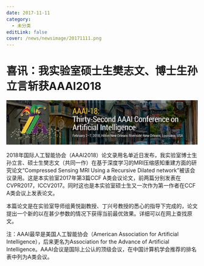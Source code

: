 ```yaml
---
date: 2017-11-11
category:
  - 未分类
editLink: false
cover: /news/newsimage/20171111.png
---
```



# 喜讯：我实验室硕士生樊志文、博士生孙立言斩获AAAI2018

![](/news/newsimage/20171111.png)


<!-- more -->


2018年国际人工智能协会（AAAI2018）论文录用名单近日发布，我实验室博士生孙立言、硕士生樊志文（共同一作）在基于深度学习的MRI压缩感知重建方面的研究论文“Compressed
Sensing MRI Using a Recursive Dilated network”被该会议录用。这是本实验室2017年第3篇CCF
A类会议论文，前两篇分别发表在CVPR2017，ICCV2017。同时这也是本实验室硕士生又一次作为第一作者在CCF A类会议上发表论文。



本篇论文是在实验室导师组黄悦副教授、丁兴号教授的悉心的指导下完成的，论文提出一个新的以在甚少参数的情况下获得当前最优效果。详细可以在网上查找原文。



注：AAAI最早是美国人工智能协会（American Association for Artificial
Intelligence），后来更名为Association for the Advance of Artificial
Intelligence。AAAI会议是国际上公认的顶级会议，在中国计算机学会推荐的排名表中列为A类会议。

